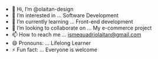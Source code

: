 - 👋 Hi, I’m @olaitan-design
- 👀 I’m interested in ... Software Development
- 🌱 I’m currently learning ... Front-end development
- 💞️ I’m looking to collaborate on ... My e-commerce project
- 📫 How to reach me ... ismequadriolaitan@gmail.com
- 😄 Pronouns: ... Lifelong Learner
- ⚡ Fun fact: ... Everyone is welcome

<!---
olaitan-design/olaitan-design is a ✨ special ✨ repository because its `README.md` (this file) appears on your GitHub profile.
You can click the Preview link to take a look at your changes.
--->
